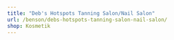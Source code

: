```yaml
---
title: "Deb's Hotspots Tanning Salon/Nail Salon"
url: /benson/debs-hotspots-tanning-salon-nail-salon/
shop: Kosmetik
---
```

